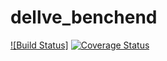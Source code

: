 # dellve_benchend

[![Build Status]](https://travis-ci.org/dellve/dellve_benchend.svg?branch=master)
[![Coverage Status](https://coveralls.io/repos/github/dellve/dellve_benchend/badge.svg?branch=master)](https://coveralls.io/github/dellve/dellve_benchend?branch=master)
